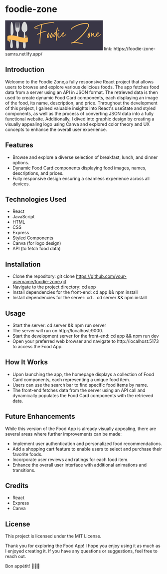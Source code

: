 # foodie-zone
<img src="app/public/logo2.png" alt="logo">
link: https://foodie-zone-samra.netlify.app/

## Introduction
Welcome to the Foodie Zone,a fully responsive React project that allows users to browse and explore various delicious foods. The app fetches food data from a server using an API in JSON format. The retrieved data is then used to create dynamic Food Card components, each displaying an image of the food, its name, description, and price. Throughout the development of this project, I gained valuable insights into React's useState and styled components, as well as the process of converting JSON data into a fully functional website. Additionally, I dived into graphic design by creating a visually appealing logo using Canva and explored color theory and UX concepts to enhance the overall user experience.

## Features
- Browse and explore a diverse selection of breakfast, lunch, and dinner options.
- Dynamic Food Card components displaying food images, names, descriptions, and prices.
- Fully responsive design ensuring a seamless experience across all devices.

## Technologies Used
- React
- JavaScript
- HTML
- CSS
- Express
- Styled Components
- Canva (for logo design)
- API (to fetch food data)

## Installation
- Clone the repository: git clone https://github.com/your-username/foodie-zone.git
- Navigate to the project directory: cd app
- Install dependencies for the front-end: cd app && npm install
- Install dependencies for the server: cd .. cd server && npm install

## Usage
- Start the server: cd server && npm run server
- The server will run on http://localhost:9000.
- Start the development server for the front-end: cd app && npm run dev
- Open your preferred web browser and navigate to http://localhost:5173 to access the Food App.

## How It Works
- Upon launching the app, the homepage displays a collection of Food Card components, each representing a unique food item.
- Users can use the search bar to find specific food items by name.
- The front-end fetches data from the server using an API call and dynamically populates the Food Card components with the retrieved data.
## Future Enhancements
While this version of the Food App is already visually appealing, there are several areas where further improvements can be made:

- Implement user authentication and personalized food recommendations.
- Add a shopping cart feature to enable users to select and purchase their favorite foods.
- Incorporate user reviews and ratings for each food item.
- Enhance the overall user interface with additional animations and transitions.

## Credits
- React
- Express
- Canva
  
## License
This project is licensed under the MIT License.

Thank you for exploring the Food App! I hope you enjoy using it as much as I enjoyed creating it. If you have any questions or suggestions, feel free to reach out.

Bon appétit! 🍔🍕🍣
